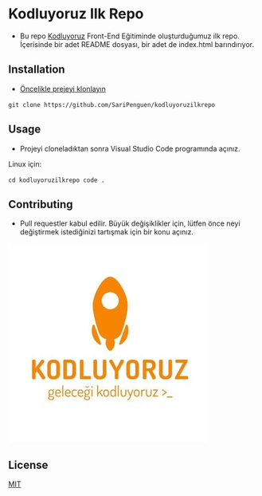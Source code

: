 # Kodluyoruz Ilk Repo
- Bu repo [Kodluyoruz](https://www.kodluyoruz.org) Front-End Eğitiminde oluşturduğumuz ilk repo. İçerisinde bir adet README dosyası, bir adet de index.html barındırıyor.

## Installation
- [Öncelikle prejeyi klonlayın](https://github.com/SariPenguen/kodluyoruzilkrepo)

`git clone https://github.com/SariPenguen/kodluyoruzilkrepo`

## Usage
- Projeyi cloneladıktan sonra Visual Studio Code programında açınız.

Linux için:

`cd kodluyoruzilkrepo code . `

## Contributing
- Pull requestler kabul edilir. Büyük değişiklikler için, lütfen önce neyi değiştirmek istediğinizi tartışmak için bir konu açınız.

![](https://raw.githubusercontent.com/Kodluyoruz/taskforce/git/git/markdown-nedir-nasil-kullaniriz-/figures/kodluyoruz_logo.jpg)

## License 
[MIT](https://choosealicense.com/licenses/mit/)
